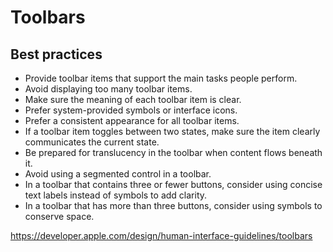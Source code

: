 # Toolbars
## Best practices
- Provide toolbar items that support the main tasks people perform.
- Avoid displaying too many toolbar items.
- Make sure the meaning of each toolbar item is clear.
- Prefer system-provided symbols or interface icons.
- Prefer a consistent appearance for all toolbar items.
- If a toolbar item toggles between two states, make sure the item clearly communicates the current state.
- Be prepared for translucency in the toolbar when content flows beneath it.
- Avoid using a segmented control in a toolbar.
- In a toolbar that contains three or fewer buttons, consider using concise text labels instead of symbols to add clarity.
- In a toolbar that has more than three buttons, consider using symbols to conserve space.

https://developer.apple.com/design/human-interface-guidelines/toolbars
